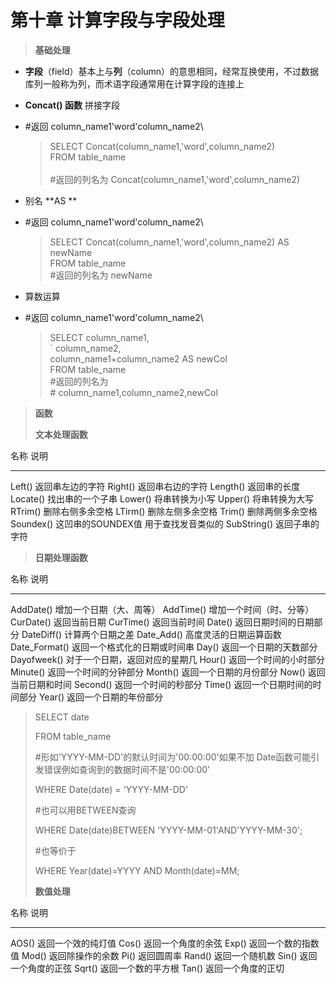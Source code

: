 #  **第十章 计算字段与字段处理**

> **基础处理**

-   **字段**（field）基本上与**列**（column）的意思相同，经常互换使用，不过数据库列一般称为列，而术语字段通常用在计算字段的连接上

-   **Concat() 函数** 拼接字段

-   \#返回 column\_name1\'word\'column\_name2\
    > SELECT Concat(column\_name1,\'word\',column\_name2)\
    > FROM table\_name\
    > \
    > \#返回的列名为 Concat(column\_name1,\'word\',column\_name2)

-   别名 **AS **

-   \#返回 column\_name1\'word\'column\_name2\
    > SELECT Concat(column\_name1,\'word\',column\_name2) AS newName\
    > FROM table\_name\
    > \#返回的列名为 newName

-   算数运算

-   \#返回 column\_name1\'word\'column\_name2\
    > SELECT column\_name1,\
    > \` column\_name2,\
    > column\_name1+column\_name2 AS newCol\
    > FROM table\_name\
    > \#返回的列名为\
    > \# column\_name1,column\_name2,newCol

> **函数**
>
> **文本处理函数**

  名称          说明
------------- --------------------------------------
  Left()        返回串左边的字符
  Right()       返回串右边的字符
  Length()      返回串的长度
  Locate()      找出串的一个子串
  Lower()       将串转换为小写
  Upper()       将串转换为大写
  RTrim()       删除右侧多余空格
  LTirm()       删除左侧多余空格
  Trim()        删除两侧多余空格
  Soundex()     这凹串的SOUNDEX值 用于查找发音类似的
  SubString()   返回子串的字符

> **日期处理函数**

  名称             说明
---------------- --------------------------------
  AddDate()        增加一个日期（大、周等）
  AddTime()        增加一个时间（时、分等）
  CurDate()        返回当前日期
  CurTime()        返回当前时间
  Date()           返回日期时间的日期部分
  DateDiff()       计算两个日期之差
  Date\_Add()      高度灵活的日期运算函数
  Date\_Format()   返回一个格式化的日期或时间串
  Day()            返回一个日期的天数部分
  Dayofweek()      对于一个日期，返回对应的星期几
  Hour()           返回一个时间的小时部分
  Minute()         返回一个时间的分钟部分
  Month()          返回一个日期的月份部分
  Now()            返回当前日期和时间
  Second()         返回一个时间的秒部分
  Time()           返回一个日期时间的时间部分
  Year()           返回一个日期的年份部分

> SELECT date
>
> FROM table\_name
>
> \#形如\'YYYY-MM-DD\'的默认时间为\'00:00:00\'如果不加 Date函数可能引发错误例如查询到的数据时间不是'00:00:00'
>
> WHERE Date(date) = \'YYYY-MM-DD\'
>
> 
>
> \#也可以用BETWEEN查询
>
> WHERE Date(date)BETWEEN \'YYYY-MM-01\'AND\'YYYY-MM-30\';
>
> 
>
> \#也等价于
>
> WHERE Year(date)=YYYY AND Month(date)=MM;
>
> **数值处理**

  名称     说明
-------- --------------------
  AOS()    返回一个效的纯灯值
  Cos()    返回一个角度的余弦
  Exp()    返回一个数的指数值
  Mod()    返回除操作的余数
  Pi()     返回圆周率
  Rand()   返回一个随机数
  Sin()    返回一个角度的正弦
  Sqrt()   返回一个数的平方根
  Tan()    返回一个角度的正切